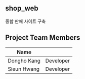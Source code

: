 ## shop_web

종합 판매 사이트 구축

## Project Team Members

| Name         |            |
|--------------|------------|
| Dongho Kang | Developer |
| Sieun Hwang | Developer |
